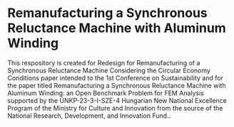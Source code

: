 # Remanufacturing a Synchronous Reluctance Machine with Aluminum Winding
This respository is created for Redesign for Remanufacturing of a Synchronous Reluctance Machine Considering the Circular Economy Conditions paper intended to the 1st Conference on Sustainability and for the paper titled Remanufacturing a Synchronous Reluctance Machine with Aluminum Winding: an Open Benchmark Problem for FEM Analysis supported by the ÚNKP-23-3-I-SZE-4 Hungarian New National Excellence Program of the Ministry for Culture and Innovation from the source of the National Research, Development, and Innovation Fund..
